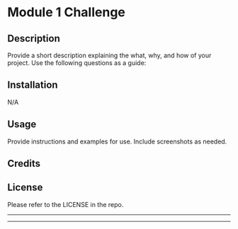 # Module 1 Challenge

## Description

Provide a short description explaining the what, why, and how of your project. Use the following questions as a guide:


## Installation

N/A

## Usage

Provide instructions and examples for use. Include screenshots as needed.

## Credits



## License

Please refer to the LICENSE in the repo.

---
---